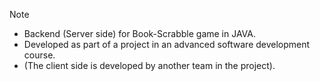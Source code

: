 > [!NOTE]
> - Backend (Server side) for Book-Scrabble game in JAVA.
> - Developed as part of a project in an advanced software development course.
> - (The client side is developed by another team in the project). 
